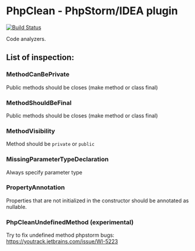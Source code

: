 # PhpClean - PhpStorm/IDEA plugin  

[![Build Status](https://travis-ci.com/funivan/PhpClean.svg?branch=master)](https://travis-ci.com/funivan/PhpClean)

Code analyzers.
## List of inspection:

### MethodCanBePrivate
Public methods should be closes (make method or class final)

### MethodShouldBeFinal
Public methods should be closes (make method or class final)

### MethodVisibility 
Method should be `private` or `public`

### MissingParameterTypeDeclaration 
Always specify parameter type

### PropertyAnnotation
Properties that are not initialized in the constructor should be annotated as nullable.

### PhpCleanUndefinedMethod (experimental)
Try to fix undefined method phpstorm bugs: https://youtrack.jetbrains.com/issue/WI-5223
